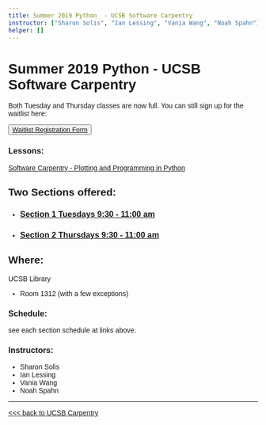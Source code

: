 ```yaml
---
title: Summer 2019 Python  - UCSB Software Carpentry
instructor: ["Sharon Solis", "Ian Lessing", "Vania Wang", "Noah Spahn"]
helper: []
---
```

<style> body {font-family: sans-serif;}</style>
<link rel="stylesheet" href="https://stackpath.bootstrapcdn.com/bootstrap/4.3.1/css/bootstrap.min.css" integrity="sha384-ggOyR0iXCbMQv3Xipma34MD+dH/1fQ784/j6cY/iJTQUOhcWr7x9JvoRxT2MZw1T" crossorigin="anonymous">
<div class="container">

# Summer 2019 Python  - UCSB Software Carpentry
Both Tuesday and Thursday classes are now full. You can still sign up for the waitlist here:

<button>[Waitlist Registration Form](https://docs.google.com/forms/d/e/1FAIpQLSeefc5qKvOl-DmUqTR9I5WQkU1_rtvGlXX_3SfAUmIUTNyzQQ/viewform?usp=sf_link)</button>

### Lessons:

   [Software Carpentry - Plotting and Programming in Python](https://swcarpentry.github.io/python-novice-gapminder/)

## Two Sections offered:

- ### [Section 1  Tuesdays 9:30 - 11:00 am](https://ucsbcarpentry.github.io/2019-summer-tuesday/)

- ### [Section 2  Thursdays 9:30 - 11:00 am](https://ucsbcarpentry.github.io/2019-summer-thursday/)

## Where:

UCSB Library

  - Room 1312 (with a few exceptions)


### Schedule:

see each section schedule at links above.

### Instructors:

  - Sharon Solis
  - Ian Lessing
  - Vania Wang
  - Noah Spahn

----

 [ <<< back to UCSB Carpentry](https://ucsbcarpentry.github.io) 

</div>
